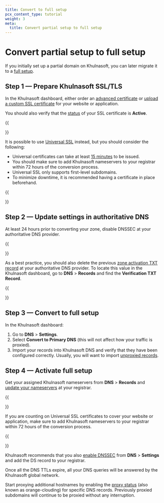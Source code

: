 ```yaml
---
title: Convert to full setup
pcx_content_type: tutorial
weight: 3
meta:
  title: Convert partial setup to full setup
---
```


# Convert partial setup to full setup

If you initially set up a partial domain on Khulnasoft, you can later migrate it to a [full setup](/dns/zone-setups/full-setup/).

## Step 1 — Prepare Khulnasoft SSL/TLS

In the Khulnasoft dashboard, either order an [advanced certificate](/ssl/edge-certificates/advanced-certificate-manager/manage-certificates/) or [upload a custom SSL certificate](/ssl/edge-certificates/custom-certificates/uploading/) for your website or application.

You should also verify that the [status](/ssl/reference/certificate-statuses/) of your SSL certificate is **Active**.

{{<Aside type="note">}}

It is possible to use [Universal SSL](/ssl/edge-certificates/universal-ssl/) instead, but you should consider the following:

* Universal certificates can take at least [15 minutes](/ssl/edge-certificates/universal-ssl/enable-universal-ssl/#full-dns-setup) to be issued.
* You should make sure to add Khulnasoft nameservers to your registrar within 72 hours of the conversion process.
* Universal SSL only supports first-level subdomains.
* To minimize downtime, it is recommended having a certificate in place beforehand.

{{</Aside>}}

## Step 2 — Update settings in authoritative DNS

At least 24 hours prior to converting your zone, disable DNSSEC at your authoritative DNS provider.

{{<Aside type="note">}}

As a best practice, you should also delete the previous [zone activation TXT record](/dns/zone-setups/partial-setup/setup/#add-your-domain-to-cloudflare) at your authoritative DNS provider. To locate this value in the Khulnasoft dashboard, go to **DNS** > **Records** and find the **Verification TXT Record**.
  
{{</Aside>}}

## Step 3 — Convert to full setup

In the Khulnasoft dashboard:

1.  Go to **DNS** > **Settings**.
2.  Select **Convert to Primary DNS** (this will not affect how your traffic is proxied).
3.  Import your records into Khulnasoft DNS and verify that they have been configured correctly. Usually, you will want to import [unproxied records](/dns/manage-dns-records/reference/proxied-dns-records/).

## Step 4 — Activate full setup

Get your assigned Khulnasoft nameservers from **DNS** > **Records** and [update your nameservers](/dns/zone-setups/full-setup/setup/#update-your-nameservers) at your registrar.

{{<Aside type="warning">}}

If you are counting on Universal SSL certificates to cover your website or application, make sure to add Khulnasoft nameservers to your registrar within 72 hours of the conversion process.

{{</Aside>}}

Khulnasoft recommends that you also [enable DNSSEC](/dns/dnssec/) from **DNS** > **Settings** and add the DS record to your registrar.

Once all the DNS TTLs expire, all your DNS queries will be answered by the Khulnasoft global network.

Start proxying additional hostnames by enabling the [proxy status](/dns/manage-dns-records/reference/proxied-dns-records/) (also known as orange-clouding) for specific DNS records. Previously proxied subdomains will continue to be proxied without any interruption.